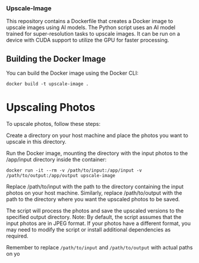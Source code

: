 ### Upscale-Image

This repository contains a Dockerfile that creates a Docker image to upscale images using AI models. The Python script uses an AI model trained for super-resolution tasks to upscale images. It can be run on a device with CUDA support to utilize the GPU for faster processing.

## Building the Docker Image

You can build the Docker image using the Docker CLI:

```shell
docker build -t upscale-image .
```

# Upscaling Photos
To upscale photos, follow these steps:

Create a directory on your host machine and place the photos you want to upscale in this directory.

Run the Docker image, mounting the directory with the input photos to the /app/input directory inside the container:

```shell
docker run -it --rm -v /path/to/input:/app/input -v /path/to/output:/app/output upscale-image
```
Replace /path/to/input with the path to the directory containing the input photos on your host machine. Similarly, replace /path/to/output with the path to the directory where you want the upscaled photos to be saved.

The script will process the photos and save the upscaled versions to the specified output directory.
Note: By default, the script assumes that the input photos are in JPEG format. If your photos have a different format, you may need to modify the script or install additional dependencies as required.

Remember to replace `/path/to/input` and `/path/to/output` with actual paths on yo
